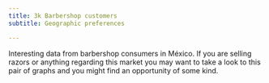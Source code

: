 ```yaml
---
title: 3k Barbershop customers
subtitle: Geographic preferences

---
```


Interesting data from barbershop consumers in México. If you are selling razors or anything regarding this market you may want to take a look to this pair of graphs and you might find an opportunity of some kind.
